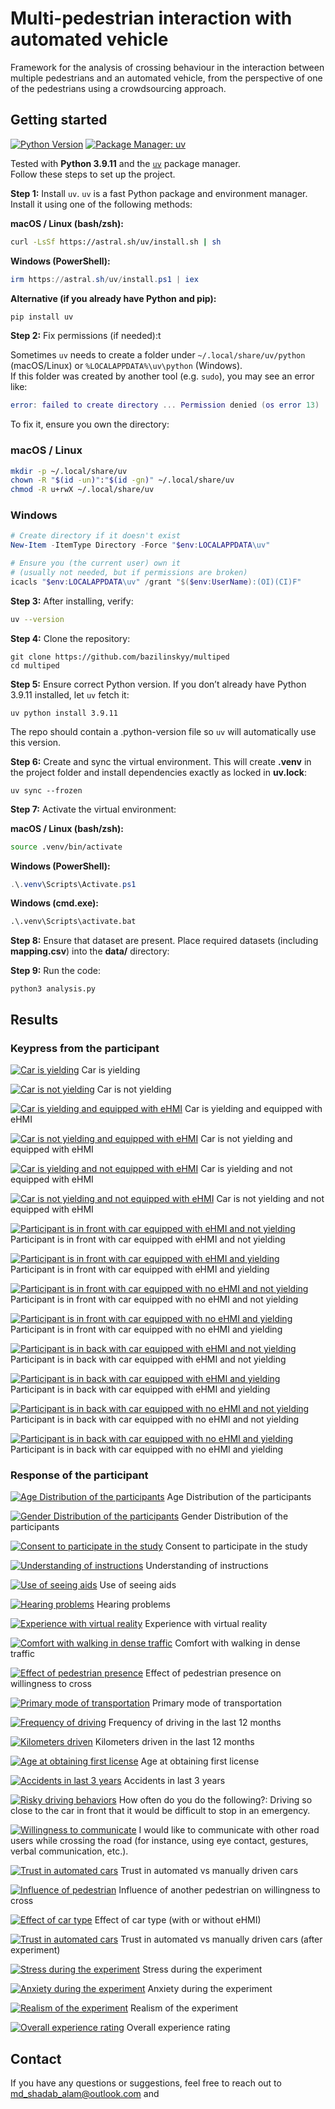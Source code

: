 # Multi-pedestrian interaction with automated vehicle
Framework for the analysis of crossing behaviour in the interaction between multiple pedestrians and an automated vehicle, from the perspective of one of the pedestrians using a crowdsourcing approach.


## Getting started
[![Python Version](https://img.shields.io/badge/python-3.9.11-blue.svg)](https://www.python.org/downloads/release/python-3919/)
[![Package Manager: uv](https://img.shields.io/badge/package%20manager-uv-green)](https://docs.astral.sh/uv/)

Tested with **Python 3.9.11** and the [`uv`](https://docs.astral.sh/uv/) package manager.  
Follow these steps to set up the project.

**Step 1:** Install `uv`. `uv` is a fast Python package and environment manager. Install it using one of the following methods:

**macOS / Linux (bash/zsh):**
```bash
curl -LsSf https://astral.sh/uv/install.sh | sh
```

**Windows (PowerShell):**
```powershell
irm https://astral.sh/uv/install.ps1 | iex
```

**Alternative (if you already have Python and pip):**
```bash
pip install uv
```

**Step 2:** Fix permissions (if needed):t

Sometimes `uv` needs to create a folder under `~/.local/share/uv/python` (macOS/Linux) or `%LOCALAPPDATA%\uv\python` (Windows).  
If this folder was created by another tool (e.g. `sudo`), you may see an error like:
```lua
error: failed to create directory ... Permission denied (os error 13)
```

To fix it, ensure you own the directory:

### macOS / Linux
```bash
mkdir -p ~/.local/share/uv
chown -R "$(id -un)":"$(id -gn)" ~/.local/share/uv
chmod -R u+rwX ~/.local/share/uv
```

### Windows
```powershell
# Create directory if it doesn't exist
New-Item -ItemType Directory -Force "$env:LOCALAPPDATA\uv"

# Ensure you (the current user) own it
# (usually not needed, but if permissions are broken)
icacls "$env:LOCALAPPDATA\uv" /grant "$($env:UserName):(OI)(CI)F"
```

**Step 3:** After installing, verify:
```bash
uv --version
```

**Step 4:** Clone the repository:
```command line
git clone https://github.com/bazilinskyy/multiped
cd multiped
```

**Step 5:** Ensure correct Python version. If you don’t already have Python 3.9.11 installed, let `uv` fetch it:
```command line
uv python install 3.9.11
```
The repo should contain a .python-version file so `uv` will automatically use this version.

**Step 6:** Create and sync the virtual environment. This will create **.venv** in the project folder and install dependencies exactly as locked in **uv.lock**:
```command line
uv sync --frozen
```

**Step 7:** Activate the virtual environment:

**macOS / Linux (bash/zsh):**
```bash
source .venv/bin/activate
```

**Windows (PowerShell):**
```powershell
.\.venv\Scripts\Activate.ps1
```

**Windows (cmd.exe):**
```bat
.\.venv\Scripts\activate.bat
```

**Step 8:** Ensure that dataset are present. Place required datasets (including **mapping.csv**) into the **data/** directory:


**Step 9:** Run the code:
```command line
python3 analysis.py
```


## Results

### Keypress from the participant

[![Car is yielding](figures/all_videos_kp_slider_plot_all_values_with_yielding.png)](https://htmlpreview.github.io/?https://github.com/bazilinskyy/multiped/blob/main/figures/all_videos_kp_slider_plot_all_values_with_yielding.html)
Car is yielding

[![Car is not yielding](figures/all_videos_kp_slider_plot_all_values_without_yielding.png)](https://htmlpreview.github.io/?https://github.com/bazilinskyy/multiped/blob/main/figures/all_videos_kp_slider_plot_all_values_without_yielding.html)
Car is not yielding

[![Car is yielding and equipped with eHMI](figures/all_videos_kp_slider_plot_eHMI_on_yielding.png)](https://htmlpreview.github.io/?https://github.com/bazilinskyy/multiped/blob/main/figures/all_videos_kp_slider_plot_eHMI_on_yielding.html)
Car is yielding and equipped with eHMI

[![Car is not yielding and equipped with eHMI](figures/all_videos_kp_slider_plot_eHMI_on_non-yielding.png)](https://htmlpreview.github.io/?https://github.com/bazilinskyy/multiped/blob/main/figures/all_videos_kp_slider_plot_eHMI_on_non-yielding.html)
Car is not yielding and equipped with eHMI

[![Car is yielding and not equipped with eHMI](figures/all_videos_kp_slider_plot_eHMI_off_yielding.png)](https://htmlpreview.github.io/?https://github.com/bazilinskyy/multiped/blob/main/figures/all_videos_kp_slider_plot_eHMI_off_yielding.html)
Car is yielding and not equipped with eHMI

[![Car is not yielding and not equipped with eHMI](figures/all_videos_kp_slider_plot_eHMI_off_non-yielding.png)](https://htmlpreview.github.io/?https://github.com/bazilinskyy/multiped/blob/main/figures/all_videos_kp_slider_plot_eHMI_off_non-yielding.html)
Car is not yielding and not equipped with eHMI

[![Participant is in front with car equipped with eHMI and not yielding](figures/all_videos_kp_slider_plot_first_eHMI_on_non-yielding.png)](https://htmlpreview.github.io/?https://github.com/bazilinskyy/multiped/blob/main/figures/all_videos_kp_slider_plot_first_eHMI_on_non-yielding.html)
Participant is in front with car equipped with eHMI and not yielding

[![Participant is in front with car equipped with eHMI and yielding](figures/all_videos_kp_slider_plot_first_eHMI_on_yielding.png)](https://htmlpreview.github.io/?https://github.com/bazilinskyy/multiped/blob/main/figures/all_videos_kp_slider_plot_first_eHMI_on_yielding.html)
Participant is in front with car equipped with eHMI and yielding

[![Participant is in front with car equipped with no eHMI and not yielding](figures/all_videos_kp_slider_plot_first_eHMI_off_non-yielding.png)](https://htmlpreview.github.io/?https://github.com/bazilinskyy/multiped/blob/main/figures/all_videos_kp_slider_plot_first_eHMI_off_non-yielding.html)
Participant is in front with car equipped with no eHMI and not yielding

[![Participant is in front with car equipped with no eHMI and yielding](figures/all_videos_kp_slider_plot_first_eHMI_off_yielding.png)](https://htmlpreview.github.io/?https://github.com/bazilinskyy/multiped/blob/main/figures/all_videos_kp_slider_plot_first_eHMI_off_yielding.html)
Participant is in front with car equipped with no eHMI and yielding

[![Participant is in back with car equipped with eHMI and not yielding](figures/all_videos_kp_slider_plot_second_eHMI_on_non-yielding.png)](https://htmlpreview.github.io/?https://github.com/bazilinskyy/multiped/blob/main/figures/all_videos_kp_slider_plot_second_eHMI_on_non-yielding.html)
Participant is in back with car equipped with eHMI and not yielding

[![Participant is in back with car equipped with eHMI and yielding](figures/all_videos_kp_slider_plot_second_eHMI_on_yielding.png)](https://htmlpreview.github.io/?https://github.com/bazilinskyy/multiped/blob/main/figures/all_videos_kp_slider_plot_second_eHMI_on_yielding.html)
Participant is in back with car equipped with eHMI and yielding

[![Participant is in back with car equipped with no eHMI and not yielding](figures/all_videos_kp_slider_plot_second_eHMI_off_non-yielding.png)](https://htmlpreview.github.io/?https://github.com/bazilinskyy/multiped/blob/main/figures/all_videos_kp_slider_plot_second_eHMI_off_non-yielding.html)
Participant is in back with car equipped with no eHMI and not yielding

[![Participant is in back with car equipped with no eHMI and yielding](figures/all_videos_kp_slider_plot_second_eHMI_off_yielding.png)](https://htmlpreview.github.io/?https://github.com/bazilinskyy/multiped/blob/main/figures/all_videos_kp_slider_plot_second_eHMI_off_yielding.html)
Participant is in back with car equipped with no eHMI and yielding


### Response of the participant


[![Age Distribution of the participants](figures/what_is_your_age_in_years.png)](https://htmlpreview.github.io/?https://github.com/bazilinskyy/multiped/blob/main/figures/what_is_your_age_in_years.html)
Age Distribution of the participants

[![Gender Distribution of the participants](figures/what_is_your_gender_intake.png)](https://htmlpreview.github.io/?https://github.com/bazilinskyy/multiped/blob/main/figures/what_is_your_gender_intake.html)
Gender Distribution of the participants

[![Consent to participate in the study](figures/do_you_consent_to_participate_in_this_study_as_described_in_the_information_provided_above_intake.png)](https://htmlpreview.github.io/?https://github.com/bazilinskyy/multiped/blob/main/figures/do_you_consent_to_participate_in_this_study_as_described_in_the_information_provided_above_intake.html)
Consent to participate in the study

[![Understanding of instructions](figures/have_you_read_and_understood_the_above_instructions_intake.png)](https://htmlpreview.github.io/?https://github.com/bazilinskyy/multiped/blob/main/figures/have_you_read_and_understood_the_above_instructions_intake.html)
Understanding of instructions  

[![Use of seeing aids](figures/are_you_wearing_any_seeing_aids_during_the_experiments_intake.png)](https://htmlpreview.github.io/?https://github.com/bazilinskyy/multiped/blob/main/figures/are_you_wearing_any_seeing_aids_during_the_experiments_intake.html)
Use of seeing aids  
 
[![Hearing problems](figures/do_you_have_problems_with_hearing_intake.png)](https://htmlpreview.github.io/?https://github.com/bazilinskyy/multiped/blob/main/figures/do_you_have_problems_with_hearing_intake.html)
Hearing problems 

[![Experience with virtual reality](figures/how_often_in_the_last_month_have_you_experienced_virtual_reality_intake.png)](https://htmlpreview.github.io/?https://github.com/bazilinskyy/multiped/blob/main/figures/how_often_in_the_last_month_have_you_experienced_virtual_reality_intake.html)
Experience with virtual reality  


[![Comfort with walking in dense traffic](figures/i_am_comfortable_with_walking_in_areas_with_dense_traffic_intake.png)](https://htmlpreview.github.io/?https://github.com/bazilinskyy/multiped/blob/main/figures/i_am_comfortable_with_walking_in_areas_with_dense_traffic_intake.html)
Comfort with walking in dense traffic  


[![Effect of pedestrian presence](figures/the_presence_of_another_pedestrian_reduces_my_willingness_to_cross_the_street_when_a_car_is_driving_towards_me_intake.png)](https://htmlpreview.github.io/?https://github.com/bazilinskyy/multiped/blob/main/figures/the_presence_of_another_pedestrian_reduces_my_willingness_to_cross_the_street_when_a_car_is_driving_towards_me_intake.html)
Effect of pedestrian presence on willingness to cross  


[![Primary mode of transportation](figures/what_is_your_primary_mode_of_transportation_intake.png)](https://htmlpreview.github.io/?https://github.com/bazilinskyy/multiped/blob/main/figures/what_is_your_primary_mode_of_transportation_intake.html)
Primary mode of transportation  

 
[![Frequency of driving](figures/on_average_how_often_did_you_drive_a_vehicle_in_the_last_12_months_intake.png)](https://htmlpreview.github.io/?https://github.com/bazilinskyy/multiped/blob/main/figures/on_average_how_often_did_you_drive_a_vehicle_in_the_last_12_months_intake.html)
Frequency of driving in the last 12 months 


[![Kilometers driven](figures/about_how_many_kilometers_did_you_drive_in_last_12_months_intake.png)](https://htmlpreview.github.io/?https://github.com/bazilinskyy/multiped/blob/main/figures/about_how_many_kilometers_did_you_drive_in_last_12_month_intake_.html)
Kilometers driven in the last 12 months  


[![Age at obtaining first license](figures/at_what_age_did_you_obtain_your_first_license_for_driving_a_car_or_motorcycle.png)](https://htmlpreview.github.io/?https://github.com/bazilinskyy/multiped/blob/main/figures/at_what_age_did_you_obtain_your_first_license_for_driving_a_car_or_motorcycle.html)
Age at obtaining first license  


[![Accidents in last 3 years](figures/how_many_accidents_were_you_involved_in_when_driving_a_car_in_the_last_3_years_please_include_all_accidents_regardless_of_how_they_were_caused_how_slight_they_were_or_where_they_happened_in.png)](https://htmlpreview.github.io/?https://github.com/bazilinskyy/multiped/blob/main/figures/how_many_accidents_were_you_involved_in_when_driving_a_car_in_the_last_3_years_please_include_all_accidents_regardless_of_how_they_were_caused_how_slight_they_were_or_where_they_happened_in.html)
Accidents in last 3 years  


[![Risky driving behaviors](figures/how_often_do_you_do_the_following_driving_so_close_to_the_car_in_front_that_it_would_be_difficult_to_stop_in_an_emergency_intake.png)](https://htmlpreview.github.io/?https://github.com/bazilinskyy/multiped/blob/main/figures/how_often_do_you_do_the_following_driving_so_close_to_the_car_in_front_that_it_would_be_difficult_to_stop_in_an_emergency_intake.html)
How often do you do the following?: Driving so close to the car in front that it would be difficult to stop in an emergency. 

 
[![Willingness to communicate](figures/i_would_like_to_communicate_with_other_road_users_while_crossing_the_road_for_instance_using_eye_contact_gestures_verbal_communication_etc_intake.png)](https://htmlpreview.github.io/?https://github.com/bazilinskyy/multiped/blob/main/figures/i_would_like_to_communicate_with_other_road_users_while_crossing_the_road_for_instance_using_eye_contact_gestures_verbal_communication_etc_intake.html)
I would like to communicate with other road users while crossing the road (for instance, using eye contact, gestures, verbal communication, etc.).

[![Trust in automated cars](figures/i_trust_an_automated_car_more_than_a_manually_driven_car_intake.png)](https://htmlpreview.github.io/?https://github.com/bazilinskyy/multiped/blob/main/figures/i_trust_an_automated_car_more_than_a_manually_driven_car_intake.html)
Trust in automated vs manually driven cars  

[![Influence of pedestrian](figures/the_presence_of_another_pedestrian_influenced_my_willingness_to_cross_the_road_post.png)](https://htmlpreview.github.io/?https://github.com/bazilinskyy/multiped/blob/main/figures/the_presence_of_another_pedestrian_influenced_my_willingness_to_cross_the_road_post.html)
Influence of another pedestrian on willingness to cross  


[![Effect of car type](figures/the_presence_of_another_pedestrian_reduces_my_willingness_to_cross_the_street_when_a_car_is_driving_towards_me_intake.png)](https://htmlpreview.github.io/?https://github.com/bazilinskyy/multiped/blob/main/figures/the_presence_of_another_pedestrian_reduces_my_willingness_to_cross_the_street_when_a_car_is_driving_towards_me_intake.html)
Effect of car type (with or without eHMI)  


[![Trust in automated cars](figures/i_trust_an_automated_car_more_than_a_manually_driven_car_post.png)](https://htmlpreview.github.io/?https://github.com/bazilinskyy/multiped/blob/main/figures/i_trust_an_automated_car_more_than_a_manually_driven_car_post.html)
Trust in automated vs manually driven cars (after experiment)  

 
[![Stress during the experiment](figures/how_stressful_did_you_feel_during_the_experiment.png)](https://htmlpreview.github.io/?https://github.com/bazilinskyy/multiped/blob/main/figures/how_stressful_did_you_feel_during_the_experiment.html)
Stress during the experiment 


[![Anxiety during the experiment](figures/how_anxious_did_you_feel_during_the_experiment.png)](https://htmlpreview.github.io/?https://github.com/bazilinskyy/multiped/blob/main/figures/how_anxious_did_you_feel_during_the_experiment.html)
Anxiety during the experiment


[![Realism of the experiment](figures/how_realistic_did_you_find_the_experiment.png)](https://htmlpreview.github.io/?https://github.com/bazilinskyy/multiped/blob/main/figures/how_realistic_did_you_find_the_experiment.html)
Realism of the experiment


[![Overall experience rating](figures/how_would_you_rate_your_overall_experience_in_this_experiment.png)](https://htmlpreview.github.io/?https://github.com/bazilinskyy/multiped/blob/main/figures/how_would_you_rate_your_overall_experience_in_this_experiment.html)
Overall experience rating


## Contact
If you have any questions or suggestions, feel free to reach out to md_shadab_alam@outlook.com and 

